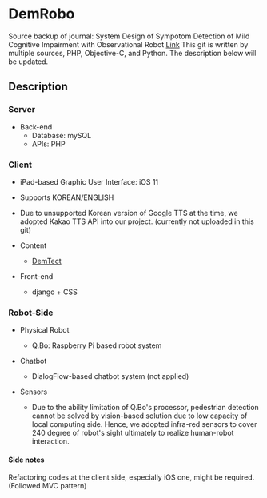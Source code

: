 # DemRobo
Source backup of journal: System Design of Sympotom Detection of Mild Cognitive Impairment with Observational Robot [Link](http://www.jatit.org/volumes/Vol97No18/8Vol97No18.pdf) This git is written by multiple sources, PHP, Objective-C, and Python. The description below will be updated. 
 
## Description
### Server 
* Back-end
  - Database: mySQL
  - APIs: PHP
  
### Client
* iPad-based Graphic User Interface: iOS 11
* Supports KOREAN/ENGLISH 
* Due to unsupported Korean version of Google TTS at the time, we adopted Kakao TTS API into our project. (currently not uploaded in this git)
* Content
  - [DemTect](https://doi.org/10.1002/gps.1042)
  
* Front-end
  - django + CSS

### Robot-Side
* Physical Robot
  - Q.Bo: Raspberry Pi based robot system
  
* Chatbot
  - DialogFlow-based chatbot system (not applied)
  
* Sensors
  - Due to the ability limitation of Q.Bo's processor, pedestrian detection cannot be solved by vision-based solution due to low capacity of local computing side. Hence, we adopted infra-red sensors to cover 240 degree of robot's sight ultimately to realize human-robot interaction. 

#### Side notes
Refactoring codes at the client side, especially iOS one, might be required. (Followed MVC pattern)
